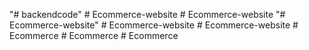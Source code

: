 "# backendcode" 
#   E c o m m e r c e - w e b s i t e  
 #   E c o m m e r c e - w e b s i t e  
 "# Ecommerce-website" 
#   E c o m m e r c e - w e b s i t e  
 #   E c o m m e r c e - w e b s i t e  
 #   E c o m m e r c e  
 #   E c o m m e r c e  
 #   E c o m m e r c e  
 